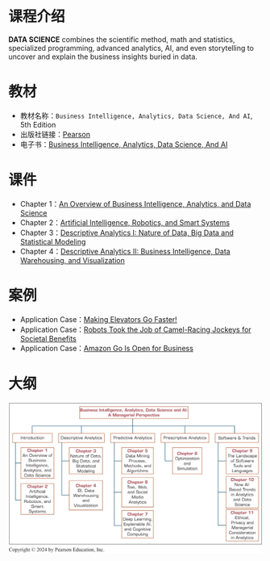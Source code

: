 # 课程介绍

**DATA SCIENCE** combines the scientific method, math and statistics, specialized programming, advanced analytics, AI, and even storytelling to uncover and explain the business insights buried in data.

# 教材
* 教材名称：`Business Intelligence, Analytics, Data Science, And AI`, 5th Edition
* 出版社链接：[Pearson](https://www.pearson.com/en-us/subject-catalog/p/business-intelligence-analytics-data-science-and-ai/P200000009781?view=educator)
* 电子书：[Business Intelligence, Analytics, Data Science, And AI](https://docs.qq.com/pdf/DYnBabkRYaW9uV2VS)


# 课件
* Chapter 1：[An Overview of Business Intelligence, Analytics, and Data Science](https://docs.qq.com/slide/DYmRYWXNzeEd0Zkpi)
* Chapter 2：[Artificial Intelligence, Robotics, and Smart Systems](https://docs.qq.com/slide/DYmVjZ0NEakhsd3d0)
* Chapter 3：[Descriptive Analytics I: Nature of Data, Big Data and Statistical Modeling](https://docs.qq.com/slide/DYml3YUFOV1NIYmhF)
* Chapter 4：[Descriptive Analytics II: Business Intelligence, Data Warehousing, and Visualization](https://docs.qq.com/slide/DYkpOcUdRQ0RtcW1P)

# 案例
* Application Case：[Making Elevators Go Faster!](https://f.nkugame.com/#/ApplicationCase/as1)
* Application Case：[Robots Took the Job of Camel-Racing Jockeys for Societal Benefits](https://f.nkugame.com/#/ApplicationCase/as2)
* Application Case：[Amazon Go Is Open for Business](https://f.nkugame.com/#/ApplicationCase/as3)

# 大纲
![课程大纲](outline.jpg)


